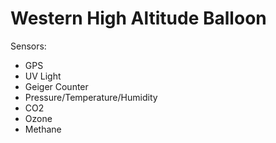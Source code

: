 # Western High Altitude Balloon

Sensors:
  * GPS
  * UV Light
  * Geiger Counter
  * Pressure/Temperature/Humidity
  * CO2
  * Ozone
  * Methane
